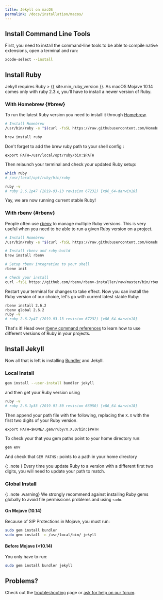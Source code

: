 ```yaml
---
title: Jekyll on macOS
permalink: /docs/installation/macos/
---
```


## Install Command Line Tools
First, you need to install the command-line tools to be able to compile native extensions, open a terminal and run:

```sh
xcode-select --install
```

## Install Ruby

Jekyll requires Ruby > {{ site.min_ruby_version }}.
As macOS Mojave 10.14 comes only with ruby 2.3.x, you'll have to install a newer version of Ruby.

### With Homebrew {#brew}
To run the latest Ruby version you need to install it through [Homebrew](https://brew.sh).

```sh
# Install Homebrew
/usr/bin/ruby -e "$(curl -fsSL https://raw.githubusercontent.com/Homebrew/install/master/install)"

brew install ruby
```

Don't forget to add the brew ruby path to your shell config :

```
export PATH=/usr/local/opt/ruby/bin:$PATH
```

Then relaunch your terminal and check your updated Ruby setup:

```sh
which ruby
# /usr/local/opt/ruby/bin/ruby

ruby -v
# ruby 2.6.2p47 (2019-03-13 revision 67232) [x86_64-darwin18]
```

Yay, we are now running current stable Ruby!

### With rbenv {#rbenv}

People often use [rbenv](https://github.com/rbenv/rbenv) to manage multiple
Ruby versions. This is very useful when you need to be able to run a given Ruby version on a project.

```sh
# Install Homebrew
/usr/bin/ruby -e "$(curl -fsSL https://raw.githubusercontent.com/Homebrew/install/master/install)"

# Install rbenv and ruby-build
brew install rbenv

# Setup rbenv integration to your shell
rbenv init

# Check your install
curl -fsSL https://github.com/rbenv/rbenv-installer/raw/master/bin/rbenv-doctor | bash
```

Restart your terminal for changes to take effect.
Now you can install the Ruby version of our choice, let's go with current latest stable Ruby:

```sh
rbenv install 2.6.2
rbenv global 2.6.2
ruby -v
# ruby 2.6.2p47 (2019-03-13 revision 67232) [x86_64-darwin18]
```

That's it! Head over [rbenv command references](https://github.com/rbenv/rbenv#command-reference) to learn how to use different versions of Ruby in your projects.

## Install Jekyll

Now all that is left is installing [Bundler](/docs/Khai-niem-don-vi-ke-toan/#bundler) and Jekyll.

### Local Install

```sh
gem install --user-install bundler jekyll
```

and then get your Ruby version using

```sh
ruby -v
# ruby 2.6.1p33 (2019-01-30 revision 66950) [x86_64-darwin18]
```

Then append your path file with the following, replacing the `X.X` with the first two digits of your Ruby version.

```
export PATH=$HOME/.gem/ruby/X.X.0/bin:$PATH
```

To check your that you gem paths point to your home directory run:

```sh
gem env
```

And check that `GEM PATHS:` points to a path in your home directory

{: .note }
Every time you update Ruby to a version with a different first two digits, you will need to update your path to match.

### Global Install

{: .note .warning}
We strongly recommend against installing Ruby gems globally to avoid file permissions problems and using `sudo`.

#### On Mojave (10.14)

Because of SIP Protections in Mojave, you must run:

```sh
sudo gem install bundler
sudo gem install -n /usr/local/bin/ jekyll
```

#### Before Mojave (<10.14)

You only have to run:

```sh
sudo gem install bundler jekyll
```

## Problems?

Check out the [troubleshooting](/docs/troubleshooting/) page or [ask for help on our forum](https://talk.jekyllrb.com).
